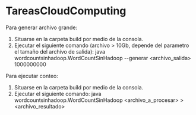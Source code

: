 # TareasCloudComputing

Para generar archivo grande:

1. Situarse en la carpeta build por medio de la consola.
2. Ejecutar el siguiente comando (archivo > 10Gb, depende del parametro el tamaño del archivo de salida):
   java wordcountsinhadoop.WordCountSinHadoop --generar <archivo_salida> 1000000000
   
Para ejecutar conteo:
1. Situarse en la carpeta build por medio de la consola.
2. Ejecutar el siguiente comando:
   java wordcountsinhadoop.WordCountSinHadoop <archivo_a_procesar> > <archivo_resultado>
